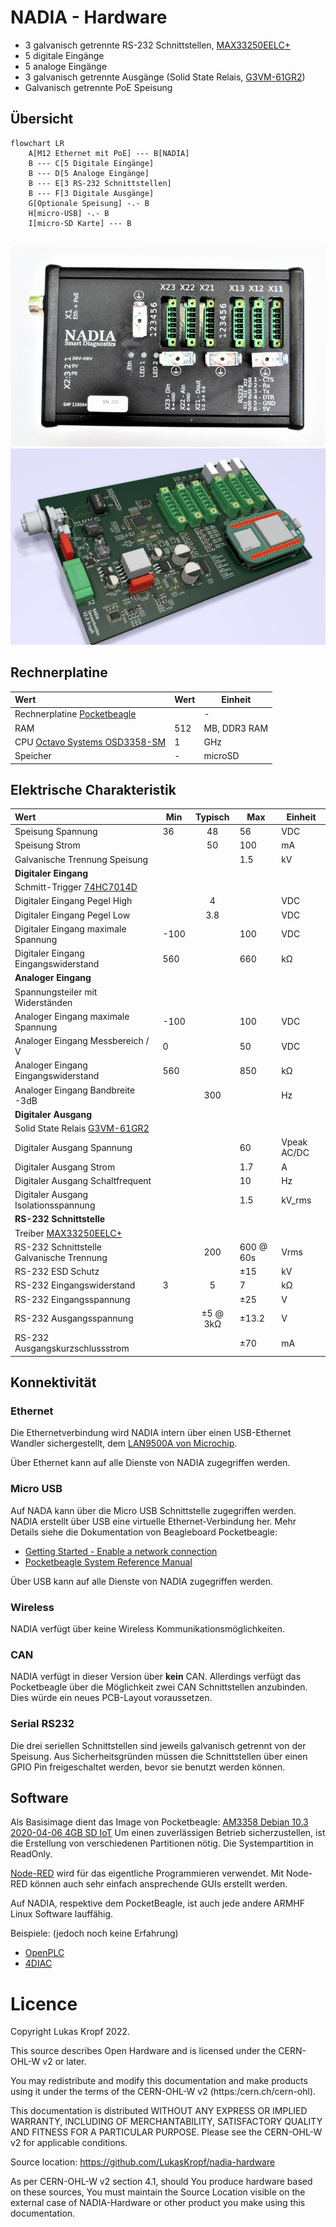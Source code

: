 # NADIA - Hardware

- 3 galvanisch getrennte RS-232 Schnittstellen, [MAX33250EELC+](https://media.digikey.com/pdf/Data%20Sheets/Maxim%20PDFs/MAX33250E_51E_Rev1_Nov2018.pdf)
- 5 digitale Eingänge
- 5 analoge Eingänge
- 3 galvanisch getrennte Ausgänge (Solid State Relais, [G3VM-61GR2](https://omronfs.omron.com/en_US/ecb/products/pdf/en-g3vm_41gr8_61gr.pdf))
- Galvanisch getrennte PoE Speisung

## Übersicht

``` mermaid
flowchart LR
    A[M12 Ethernet mit PoE] --- B[NADIA]
    B --- C[5 Digitale Eingänge]
    B --- D[5 Analoge Eingänge]
    B --- E[3 RS-232 Schnittstellen]
    B --- F[3 Digitale Ausgänge]    
    G[Optionale Speisung] -.- B
    H[micro-USB] -.- B
    I[micro-SD Karte] --- B
    
```

![NADIA Foto](./bilder/119364.JPG)
![NADIA PCB](./bilder/nadiaV2_OL.jpg)

## Rechnerplatine

| Wert                                      | Wert       | Einheit |
|:------------------------------------------|------------|---------|
| Rechnerplatine  [Pocketbeagle](https://beagleboard.org/pocket)                          |  |   -    |
| RAM                                       |  512       | MB,  DDR3 RAM|
| CPU  [Octavo Systems OSD3358-SM](http://octavosystems.com/octavo_products/osd335x-sm/)          |  1         | GHz           |
| Speicher                                  |  -         | microSD       |

## Elektrische Charakteristik

| Wert                                      | Min  | Typisch  | Max       | Einheit |
|:------------------------------------------|------|:--------:|-----------|---------|
| Speisung Spannung                         | 36   | 48       | 56        | VDC       |
| Speisung Strom                            |      | 50       | 100       | mA      |
| Galvanische Trennung Speisung             |      |          | 1.5       | kV      |
| **Digitaler Eingang**                     |
| Schmitt-Trigger [74HC7014D](https://www.mouser.ch/datasheet/2/916/74HC7014-1598223.pdf)    |
| Digitaler Eingang Pegel High              |      | 4        |           | VDC       |
| Digitaler Eingang Pegel Low               |      | 3.8      |           | VDC       |
| Digitaler Eingang maximale Spannung       | -100 |          | 100       | VDC       |
| Digitaler Eingang Eingangswiderstand      | 560  |          | 660       | kΩ      |
| **Analoger Eingang**                      |
| Spannungsteiler mit Widerständen|
| Analoger Eingang maximale Spannung        | -100 |          | 100       | VDC       |
| Analoger Eingang Messbereich / V          | 0    |          | 50        | VDC       |
| Analoger Eingang Eingangswiderstand       | 560  |          | 850       | kΩ      |
| Analoger Eingang Bandbreite -3dB          |      | 300      |           | Hz      |
| **Digitaler Ausgang**                     |
| Solid State Relais [G3VM-61GR2](https://omronfs.omron.com/en_US/ecb/products/pdf/en-g3vm_41gr8_61gr.pdf) |
| Digitaler Ausgang Spannung                |      |          | 60        | Vpeak AC/DC   |
| Digitaler Ausgang Strom                   |      |          | 1.7       | A       |
| Digitaler Ausgang Schaltfrequent          |      |          | 10        | Hz      |
| Digitaler Ausgang Isolationsspannung      |      |          | 1.5       | kV_rms  |
| **RS-232 Schnittstelle**                  |
| Treiber  [MAX33250EELC+](https://media.digikey.com/pdf/Data%20Sheets/Maxim%20PDFs/MAX33250E_51E_Rev1_Nov2018.pdf)| ||||
| RS-232 Schnittstelle Galvanische Trennung |      | 200      | 600 @ 60s | Vrms    |
| RS-232 ESD Schutz                         |      |          | ±15       | kV      |
| RS-232 Eingangswiderstand                  | 3    | 5        | 7         | kΩ      |
| RS-232 Eingangsspannung                    |      |          | ±25       | V       |
| RS-232 Ausgangsspannung                   |      | ±5 @ 3kΩ | ±13.2     | V       |
| RS-232 Ausgangskurzschlussstrom          |      |          | ±70       | mA      |

## Konnektivität

### Ethernet

Die Ethernetverbindung wird NADIA intern über einen USB-Ethernet Wandler sichergestellt, dem [LAN9500A von Microchip](https://www.microchip.com/en-us/product/LAN9500A).

Über Ethernet kann auf alle Dienste von NADIA zugegriffen werden.

### Micro USB

Auf NADA kann über die Micro USB Schnittstelle zugegriffen werden. NADIA erstellt über USB eine virtuelle Ethernet-Verbindung her.
Mehr Details siehe die Dokumentation von Beagleboard Pocketbeagle:

- [Getting Started - Enable a network connection](https://beagleboard.org/getting-started#step2)
- [Pocketbeagle System Reference Manual](https://github.com/beagleboard/pocketbeagle/wiki/System-Reference-Manual#533-usb-20-connector)

Über USB kann auf alle Dienste von NADIA zugegriffen werden.

### Wireless

NADIA verfügt über keine Wireless Kommunikationsmöglichkeiten.

### CAN

NADIA verfügt in dieser Version über **kein** CAN.
Allerdings verfügt das Pocketbeagle über die Möglichkeit zwei CAN Schnittstellen anzubinden. Dies würde ein neues PCB-Layout voraussetzen.

### Serial RS232

Die drei seriellen Schnittstellen sind jeweils galvanisch getrennt von der Speisung. Aus Sicherheitsgründen müssen die Schnittstellen über einen GPIO Pin freigeschaltet werden, bevor sie benutzt werden können.

## Software

Als Basisimage dient das Image von Pocketbeagle:
[AM3358 Debian 10.3 2020-04-06 4GB SD IoT](https://beagleboard.org/latest-images)
Um einen zuverlässigen Betrieb sicherzustellen, ist die Erstellung von verschiedenen Partitionen nötig. Die Systempartition in ReadOnly.

[Node-RED](https://nodered.org/) wird für das eigentliche Programmieren verwendet.
Mit Node-RED können auch sehr einfach ansprechende GUIs erstellt werden.

Auf NADIA, respektive dem PocketBeagle, ist auch jede andere ARMHF Linux Software lauffähig.

Beispiele: (jedoch noch keine Erfahrung)

- [OpenPLC](https://www.openplcproject.com/)
- [4DIAC](https://www.eclipse.org/4diac/)



# Licence

Copyright Lukas Kropf 2022.

This source describes Open Hardware and is licensed under the CERN-OHL-W v2  or later.

You may redistribute and modify this documentation and make products
using it under the terms of the CERN-OHL-W v2 (https:/cern.ch/cern-ohl).

This documentation is distributed WITHOUT ANY EXPRESS OR IMPLIED
WARRANTY, INCLUDING OF MERCHANTABILITY, SATISFACTORY QUALITY
AND FITNESS FOR A PARTICULAR PURPOSE. 
Please see the CERN-OHL-W v2 for applicable conditions.

Source location: https://github.com/LukasKropf/nadia-hardware

As per CERN-OHL-W v2 section 4.1, should You produce hardware based on
these sources, You must maintain the Source Location visible on the
external case of NADIA-Hardware or other product you make using
this documentation.
